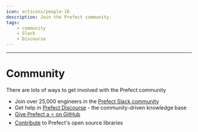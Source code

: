 ```yaml
---
icon: octicons/people-16
description: Join the Prefect community.
tags:
    - community
    - Slack
    - Discourse
---
```

---

# Community

There are lots of ways to get involved with the Prefect community

- Join over 25,000 engineers in the [Prefect Slack community](https://prefect.io/slack)
- Get help in [Prefect Discourse](https://discourse.prefect.io/) - the community-driven knowledge base
- [Give Prefect a ⭐️ on GitHub](https://github.com/PrefectHQ/prefect) 
- [Contribute](/contributing/overview/) to Prefect's open source libraries


